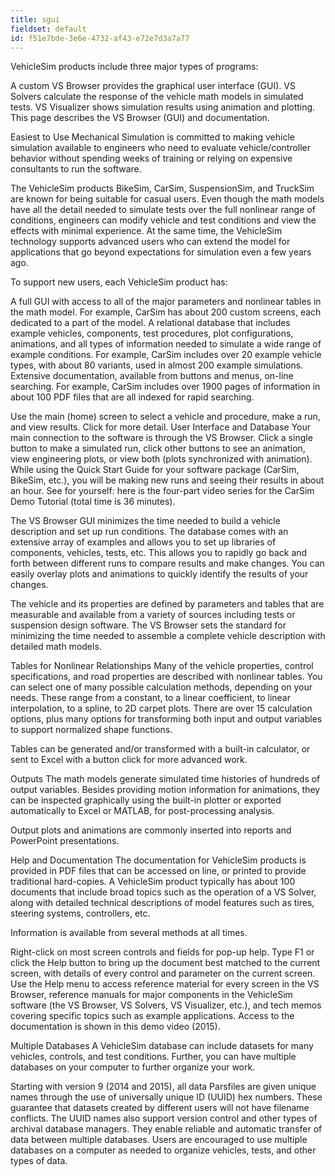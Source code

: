 ```yaml
---
title: sgui
fieldset: default
id: f51e7bde-3e6e-4732-af43-e72e7d3a7a77
---
```

VehicleSim products include three major types of programs:

A custom VS Browser provides the graphical user interface (GUI).
VS Solvers calculate the response of the vehicle math models in simulated tests.
VS Visualizer shows simulation results using animation and plotting.
This page describes the VS Browser (GUI) and documentation.

Easiest to Use
Mechanical Simulation is committed to making vehicle simulation available to engineers who need to evaluate vehicle/controller behavior without spending weeks of training or relying on expensive consultants to run the software.

The VehicleSim products BikeSim, CarSim, SuspensionSim, and TruckSim are known for being suitable for casual users. Even though the math models have all the detail needed to simulate tests over the full nonlinear range of conditions, engineers can modify vehicle and test conditions and view the effects with minimal experience. At the same time, the VehicleSim technology supports advanced users who can extend the model for applications that go beyond expectations for simulation even a few years ago.

To support new users, each VehicleSim product has:

A full GUI with access to all of the major parameters and nonlinear tables in the math model. For example, CarSim has about 200 custom screens, each dedicated to a part of the model.
A relational database that includes example vehicles, components, test procedures, plot configurations, animations, and all types of information needed to simulate a wide range of example conditions. For example, CarSim includes over 20 example vehicle types, with about 80 variants, used in almost 200 example simulations.
Extensive documentation, available from buttons and menus, on-line searching. For example, CarSim includes over 1900 pages of information in about 100 PDF files that are all indexed for rapid searching.

Use the main (home) screen to select a vehicle and procedure, make a run, and view results. Click for more detail.
User Interface and Database
Your main connection to the software is through the VS Browser. Click a single button to make a simulated run, click other buttons to see an animation, view engineering plots, or view both (plots synchronized with animation). While using the Quick Start Guide for your software package (CarSim, BikeSim, etc.), you will be making new runs and seeing their results in about an hour. See for yourself: here is the four-part video series for the CarSim Demo Tutorial (total time is 36 minutes).

The VS Browser GUI minimizes the time needed to build a vehicle description and set up run conditions. The database comes with an extensive array of examples and allows you to set up libraries of components, vehicles, tests, etc. This allows you to rapidly go back and forth between different runs to compare results and make changes. You can easily overlay plots and animations to quickly identify the results of your changes.

The vehicle and its properties are defined by parameters and tables that are measurable and available from a variety of sources including tests or suspension design software. The VS Browser sets the standard for minimizing the time needed to assemble a complete vehicle description with detailed math models.

Tables for Nonlinear Relationships
Many of the vehicle properties, control specifications, and road properties are described with nonlinear tables. You can select one of many possible calculation methods, depending on your needs. These range from a constant, to a linear coefficient, to linear interpolation, to a spline, to 2D carpet plots. There are over 15 calculation options, plus many options for transforming both input and output variables to support normalized shape functions.

Tables can be generated and/or transformed with a built-in calculator, or sent to Excel with a button click for more advanced work.

Outputs
The math models generate simulated time histories of hundreds of output variables. Besides providing motion information for animations, they can be inspected graphically using the built-in plotter or exported automatically to Excel or MATLAB, for post-processing analysis.

Output plots and animations are commonly inserted into reports and PowerPoint presentations.

Help and Documentation
The documentation for VehicleSim products is provided in PDF files that can be accessed on line, or printed to provide traditional hard-copies. A VehicleSim product typically has about 100 documents that include broad topics such as the operation of a VS Solver, along with detailed technical descriptions of model features such as tires, steering systems, controllers, etc.

Information is available from several methods at all times.

Right-click on most screen controls and fields for pop-up help.
Type F1 or click the Help button to bring up the document best matched to the current screen, with details of every control and parameter on the current screen.
Use the Help menu to access reference material for every screen in the VS Browser, reference manuals for major components in the VehicleSim software (the VS Browser, VS Solvers, VS Visualizer, etc.), and tech memos covering specific topics such as example applications.
Access to the documentation is shown in this demo video (2015).

Multiple Databases
A VehicleSim database can include datasets for many vehicles, controls, and test conditions. Further, you can have multiple databases on your computer to further organize your work.

Starting with version 9 (2014 and 2015), all data Parsfiles are given unique names through the use of universally unique ID (UUID) hex numbers. These guarantee that datasets created by different users will not have filename conflicts. The UUID names also support version control and other types of archival database managers. They enable reliable and automatic transfer of data between multiple databases. Users are encouraged to use multiple databases on a computer as needed to organize vehicles, tests, and other types of data.